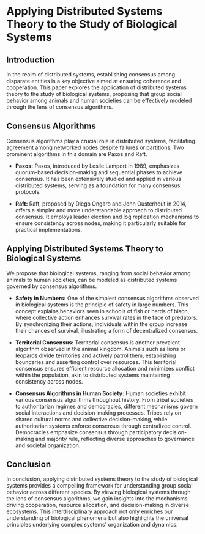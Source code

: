 # Applying Distributed Systems Theory to the Study of Biological Systems

## Introduction
In the realm of distributed systems, establishing consensus among disparate entities is a key objective aimed at ensuring coherence and cooperation. This paper explores the application of distributed systems theory to the study of biological systems, proposing that group social behavior among animals and human societies can be effectively modeled through the lens of consensus algorithms.

## Consensus Algorithms
Consensus algorithms play a crucial role in distributed systems, facilitating agreement among networked nodes despite failures or partitions. Two prominent algorithms in this domain are Paxos and Raft.

- **Paxos:** Paxos, introduced by Leslie Lamport in 1989, emphasizes quorum-based decision-making and sequential phases to achieve consensus. It has been extensively studied and applied in various distributed systems, serving as a foundation for many consensus protocols.

- **Raft:** Raft, proposed by Diego Ongaro and John Ousterhout in 2014, offers a simpler and more understandable approach to distributed consensus. It employs leader election and log replication mechanisms to ensure consistency across nodes, making it particularly suitable for practical implementations.

## Applying Distributed Systems Theory to Biological Systems
We propose that biological systems, ranging from social behavior among animals to human societies, can be modeled as distributed systems governed by consensus algorithms.

- **Safety in Numbers:** One of the simplest consensus algorithms observed in biological systems is the principle of safety in large numbers. This concept explains behaviors seen in schools of fish or herds of bison, where collective action enhances survival rates in the face of predators. By synchronizing their actions, individuals within the group increase their chances of survival, illustrating a form of decentralized consensus.

- **Territorial Consensus:** Territorial consensus is another prevalent algorithm observed in the animal kingdom. Animals such as lions or leopards divide territories and actively patrol them, establishing boundaries and asserting control over resources. This territorial consensus ensures efficient resource allocation and minimizes conflict within the population, akin to distributed systems maintaining consistency across nodes.

- **Consensus Algorithms in Human Society:** Human societies exhibit various consensus algorithms throughout history. From tribal societies to authoritarian regimes and democracies, different mechanisms govern social interactions and decision-making processes. Tribes rely on shared cultural norms and collective decision-making, while authoritarian systems enforce consensus through centralized control. Democracies emphasize consensus through participatory decision-making and majority rule, reflecting diverse approaches to governance and societal organization.

## Conclusion
In conclusion, applying distributed systems theory to the study of biological systems provides a compelling framework for understanding group social behavior across different species. By viewing biological systems through the lens of consensus algorithms, we gain insights into the mechanisms driving cooperation, resource allocation, and decision-making in diverse ecosystems. This interdisciplinary approach not only enriches our understanding of biological phenomena but also highlights the universal principles underlying complex systems' organization and dynamics.
